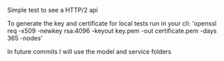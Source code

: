 Simple test to see a HTTP/2 api

To generate the key and certificate for local tests run in your cli:
    'openssl req -x509 -newkey rsa:4096 -keyout key.pem -out certificate.pem -days 365 -nodes'

In future commits I will use the model and service folders